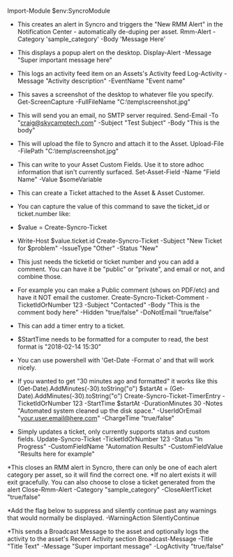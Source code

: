 Import-Module $env:SyncroModule

* This creates an alert in Syncro and triggers the "New RMM Alert" in the Notification Center - automatically de-duping per asset.
Rmm-Alert -Category 'sample_category' -Body 'Message Here'

* This displays a popup alert on the desktop.
Display-Alert -Message "Super important message here"

* This logs an activity feed item on an Assets's Activity feed
Log-Activity -Message "Activity description" -EventName "Event name"

* This saves a screenshot of the desktop to whatever file you specify.
Get-ScreenCapture -FullFileName "C:\temp\screenshot.jpg"

* This will send you an email, no SMTP server required.
Send-Email -To "craig@skycamptech.com" -Subject "Test Subject" -Body "This is the body"

* This will upload the file to Syncro and attach it to the Asset.
Upload-File -FilePath "C:\temp\screenshot.jpg"

* This can write to your Asset Custom Fields. Use it to store adhoc information that isn't currently surfaced.
Set-Asset-Field -Name "Field Name" -Value $someVariable

* This can create a Ticket attached to the Asset & Asset Customer.
* You can capture the value of this command to save the ticket_id or ticket.number like:
* $value = Create-Syncro-Ticket
* Write-Host $value.ticket.id
Create-Syncro-Ticket -Subject "New Ticket for $problem" -IssueType "Other" -Status "New"

* This just needs the ticketid or ticket number and you can add a comment. You can have it be "public" or "private", and email or not, and combine those.
* For example you can make a Public comment (shows on PDF/etc) and have it NOT email the customer.
Create-Syncro-Ticket-Comment -TicketIdOrNumber 123 -Subject "Contacted" -Body "This is the comment body here" -Hidden "true/false" -DoNotEmail "true/false"

* This can add a timer entry to a ticket.
* $StartTime needs to be formatted for a computer to read, the best format is "2018-02-14 15:30"
* You can use powershell with 'Get-Date -Format o' and that will work nicely.
* If you wanted to get "30 minutes ago and formatted" it works like this (Get-Date).AddMinutes(-30).toString("o")
$startAt = (Get-Date).AddMinutes(-30).toString("o")
Create-Syncro-Ticket-TimerEntry -TicketIdOrNumber 123 -StartTime $startAt -DurationMinutes 30 -Notes "Automated system cleaned up the disk space." -UserIdOrEmail "your.user.email@here.com" -ChargeTime "true/false"

* Simply updates a ticket, only currently supports status and custom fields.
Update-Syncro-Ticket -TicketIdOrNumber 123 -Status "In Progress" -CustomFieldName "Automation Results" -CustomFieldValue "Results here for example"

*This closes an RMM alert in Syncro, there can only be one of each alert category per asset, so it will find the correct one.
*If no alert exists it will exit gracefully. You can also choose to close a ticket generated from the alert
Close-Rmm-Alert -Category "sample_category" -CloseAlertTicket "true/false"

*Add the flag below to suppress and silently continue past any warnings that would normally be displayed.
-WarningAction SilentlyContinue

*This sends a Broadcast Message to the asset and optionally logs the activity to the asset's Recent Activity section
Broadcast-Message -Title "Title Text" -Message "Super important message" -LogActivity "true/false"
